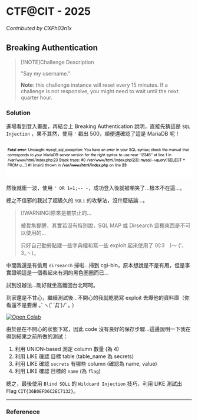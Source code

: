 # CTF@CIT - 2025
###### Contributed by CXPh03n1x

## Breaking Authentication

> [!NOTE]Challenge Description
> 
> "Say my username."
> 
> **Note**: this challenge instance will reset every 15 minutes. If a challenge is not responsive, you might need to wait until the next quarter hour.

### Solution

進場看到登入畫面，再結合上 Breaking Authentication 說明，直接先猜這是 `SQL Injection` ，果不其然，使用 `'` 戳出 500，順便還確認了這是 MariaDB 呢！

![SQL Error Message](./sql_error.png)

然後就衝一波，使用 `' OR 1=1;-- -`，成功登入後就被嘲笑了...根本不在這...。

總之不信邪的我試了超級久的 `SQLi` 的攻擊法，沒什麼結論...。

> [!WARNING]原來是被禁止的...
> 
> 被哲雋提醒，其實若沒有特別說，SQL MAP 或 Dirsearch 這種東西是不可以使用的...
>
> 只好自己勤勞點建一些字典檔和寫一些 exploit 起來使用了 0(:3　)～ ('､3_ヽ)_

中間我還是有偷用 `dirsearch` 掃啦...掃到 cgi-bin，原本想說是不是有用，但是事實證明這是一個看起來有洞的黑色圈圈而已...

試到沒辦法...剛好就坐高鐵回台北呵呵。

到家還是不甘心，繼續測試後...不開心的我就乾脆寫 exploit 去爆他的資料庫（你看還不是要爆 ｡ﾟヽ(ﾟ´Д`)ﾉﾟ｡ ）

[![Open Colab](https://colab.research.google.com/assets/colab-badge.svg)](https://colab.research.google.com/drive/1ZpQ6wXxbCgz-RIddS5_lY43vIv8yELY2?usp=sharing)

由於是在不開心的狀態下寫，因此 code 沒有良好的保存步驟...這邊說明一下我在得到結果之前所做的測試：

1. 利用 UNION-based 測定 column 數量 (為 4)
2. 利用 LIKE 確認 目標 table (table_name 為 secrets)
3. 利用 LIKE 確認 `secrets` 有哪些 column (確認為 name, value)
4. 利用 LIKE 確認 目標的 `name` (為 `flag`)

總之，最後使用 `Blind SQLi` 的 `Wildcard Injection` 技巧，利用 LIKE 測試出 Flag `CIT{36B0EFD6C2EC7132}`。

---
### Referenece
